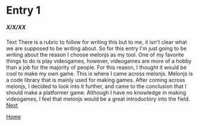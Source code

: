 # Entry 1
##### X/X/XX

Text
There is a rubric to follow for writing this but to me, it isn't clear what we are supposed to be writing about. So for this entry I'm just going to be writing about the reason I choose melonjs as my tool. One of my favorite things to do is play videogames, however, videogames are more of a hobby than a job for the majority of people. For this reason, I thought it would be cool to make my own game. This is where I came across melonjs. Melonjs is a code library that is mainly used for making games. After coming across melonjs, I decided to look into it further, and came to the conclusion that I should make a platformer game. Although I have no knowledge in making videogames, I feel that melonjs would be a great introductory into the field.
[Next](entry02.md)

[Home](../README.md)